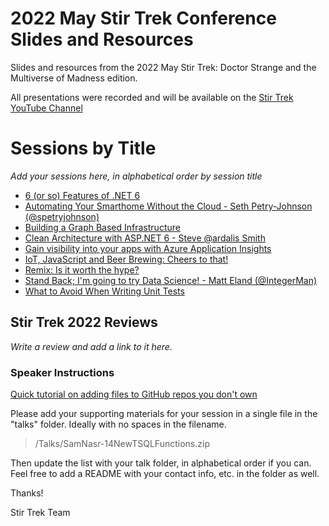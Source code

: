 # 2022 May Stir Trek Conference Slides and Resources

Slides and resources from the 2022 May Stir Trek: Doctor Strange and the Multiverse of Madness edition.

All presentations were recorded and will be available on the [Stir Trek YouTube Channel](https://youtube.com/c/stirtrek)

# Sessions by Title

*Add your sessions here, in alphabetical order by session title*

- [6 (or so) Features of .NET 6](talks/6-or-so-new-features-of-dotnet-6)
- [Automating Your Smarthome Without the Cloud - Seth Petry-Johnson (@spetryjohnson)](talks/automating-your-smarthome-without-the-cloud)
- [Building a Graph Based Infrastructure](talks/building-a-graph-based-infrastructure)
- [Clean Architecture with ASP.NET 6 - Steve @ardalis Smith](talks/clean-architecture-with-aspnet-6-steve-smith)
- [Gain visibility into your apps with Azure Application Insights](talks/AzureApplicationInsights)
- [	IoT, JavaScript and Beer Brewing: Cheers to that!](https://ezurl.to/cheers)
- [	Remix: Is it worth the hype? ](./talks/remix-is-it-worth-the-hype/)
- [Stand Back; I'm going to try Data Science! - Matt Eland (@IntegerMan)](https://MattEland.dev/tryds)
- [What to Avoid When Writing Unit Tests](talks/what-to-avoid-when-writing-unti-tests.md)

## Stir Trek 2022 Reviews

*Write a review and add a link to it here.*

### Speaker Instructions

[Quick tutorial on adding files to GitHub repos you don't own](https://ardalis.com/how-to-add-files-to-a-github-repo-you-don%E2%80%99t-own/)

Please add your supporting materials for your session in a single file in the "talks" folder. Ideally with no spaces in the filename.

> /Talks/SamNasr-14NewTSQLFunctions.zip

Then update the list with your talk folder, in alphabetical order if you can. Feel free to add a README with your contact info, etc. in the folder as well.

Thanks!

Stir Trek Team
